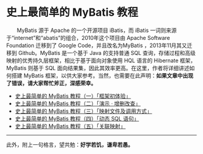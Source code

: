 # 史上最简单的 MyBatis 教程


　　MyBatis 源于 Apache 的一个开源项目 iBatis，而 iBatis 一词则来源于“internet”和“abatis”的组合，2010年这个项目由 Apache Software Foundation 迁移到了 Google Code，并且改名为MyBatis ，2013年11月其又迁移到 Github。MyBatis 是一个基于 Java 的支持普通 SQL 查询，存储过程和高级映射的优秀持久层框架，相比于基于面向对象使用 HQL 语言的  Hibernate 框架，MyBatis 则基于 SQL 面向结果集，因此其效率更高。在这里，作者将详细讲述如何搭建 MyBatis 框架，以供大家参考。当然，也需要在此声明：**如果文章中出现了错误，请大家帮忙斧正，深感荣幸。**
  
- [史上最简单的 MyBatis 教程（一）「框架初体验」](https://github.com/guobinhit/mybatis-tutorial/blob/master/article-of-mybatis/experience.md)
- [史上最简单的 MyBatis 教程（二）「演示 · 增删改查」](https://github.com/guobinhit/mybatis-tutorial/blob/master/article-of-mybatis/function.md)
- [史上最简单的 MyBatis 教程（三）「映射文件及调用方式」](https://github.com/guobinhit/mybatis-tutorial/blob/master/article-of-mybatis/summary.md)
- [史上最简单的 MyBatis 教程（四）「动态 SQL 语句」](https://github.com/guobinhit/mybatis-tutorial/blob/master/article-of-mybatis/dynamic.md)
- [史上最简单的 MyBatis 教程（五）「关联映射」](https://github.com/guobinhit/mybatis-tutorial/blob/master/article-of-mybatis/mapper.md)

----------
此外，附上一句格言，望共勉：**好学若饥，谦卑若愚。**
